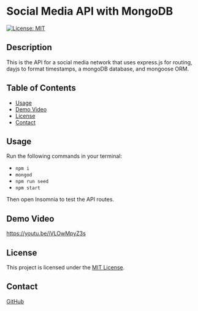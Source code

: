 # Social Media API with MongoDB
[![License: MIT](https://img.shields.io/badge/License-MIT-blue.svg)](https://opensource.org/licenses/MIT)
## Description

This is the API for a social media network that uses express.js for routing, dayjs to format timestamps, a mongoDB database, and mongoose ORM.

## Table of Contents
- [Usage](#usage)
- [Demo Video](#demo-video)
- [License](#license)
- [Contact](#contact)


## Usage

Run the following commands in your terminal: 
- `npm i`
- `mongod`
- `npm run seed`
- `npm start`

Then open Insomnia to test the API routes.

## Demo Video
https://youtu.be/iVLOwMpyZ3s

## License
This project is licensed under the [MIT License](./LICENSE).

## Contact
[GitHub](https://github.com/jroller33)



